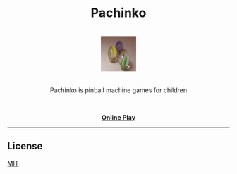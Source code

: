 <div align="center">
<h1>Pachinko</h1>

<br />
<a href="http://kiroinn.github.io/pachinko">
  <img
    height="80"
    width="80"
    alt="lizard"
    src="https://raw.githubusercontent.com/kiroInn/Pachinko/master/assets/Texture/logo.png"
  />
</a>
<br />
<br />
<p>Pachinko is pinball machine games for children</p>
<br />

[**Online Play**][pachinko]

</div>
<hr />

## License

[MIT][license]

<!-- prettier-ignore-start -->
[pachinko]: http://kiroinn.github.io/pachinko
[license]: https://github.com/kiroInn/excel-io/blob/master/LICENSE.MD
<!-- prettier-ignore-end -->